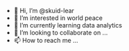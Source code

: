 - 👋 Hi, I’m @skuid-lear
- 👀 I’m interested in world peace
- 🌱 I’m currently learning data analytics
- 💞️ I’m looking to collaborate on ...
- 📫 How to reach me ...

<!---
skuid-lear/skuid-lear is a ✨ special ✨ repository because its `README.md` (this file) appears on your GitHub profile.
You can click the Preview link to take a look at your changes.
--->

